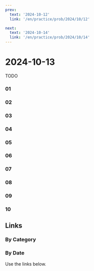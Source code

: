 ```yaml
---
prev:
  text: '2024-10-12'
  link: '/en/practice/prob/2024/10/12'

next:
  text: '2024-10-14'
  link: '/en/practice/prob/2024/10/14'
---
```


# 2024-10-13

TODO

### 01

### 02

### 03

### 04

### 05

### 06

### 07

### 08

### 09

### 10

## Links

[<Badge type="tip" text="Check Solution"/>](/en/learning/prob/2024/10/13)

### By Category

[<Badge type="tip" text="<--"/>](/en/practice/prob/2024/10/09)
[<Badge type="tip" text="Calendar"/>](/en/practice/calendar/2024/10)
[<Badge type="info" text="-->"/>](/en/practice/prob/2024/10/16)

### By Date

Use the links below.